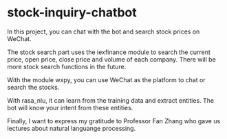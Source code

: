 # stock-inquiry-chatbot
In this project, you can chat with the bot and search stock prices on WeChat. 

The stock search part uses the iexfinance module to search the current price, open price, close price and volume of each company. There will be more stock search functions in the future. 

With the module wxpy, you can use WeChat as the platform to chat or search the stocks. 

With rasa_nlu, it can learn from the training data and extract entities. The bot will know your intent from these entities. 

Finally, I want to express my gratitude to Professor Fan Zhang who gave us lectures about natural languange processing. 
